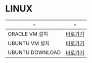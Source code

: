# LINUX



|-|-|
|-|-|
|ORACLE VM 설치 |[바로가기](https://phantom.tistory.com/6)|
|UBUNTU VM 설치|[바로가기](https://mainia.tistory.com/2379)|
|UBUNTU DOWNLOAD|[바로가기](https://ubuntu.com/download/desktop)|



